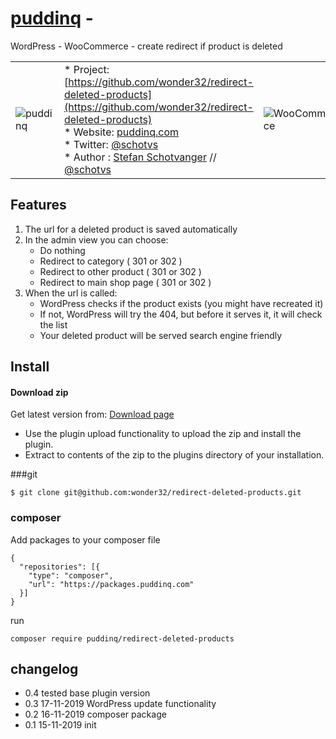 # [puddinq](http://www.puddinq.com) - 

WordPress - WooCommerce - create redirect if product is deleted 


|      |  | |
| :---      | :--- | :--- |
| ![puddinq](https://www.puddinq.com/wp-content/uploads/2016/10/logo.png) | * Project: [https://github.com/wonder32/redirect-deleted-products](https://github.com/wonder32/redirect-deleted-products)  <br />* Website: [puddinq.com](https://www.puddinq.com/) <br/>* Twitter: [@schotvs](http://twitter.com/schotvs) <br>* Author : [Stefan Schotvanger](https://www.puddinq.mobi/wip/stefan-schotvanger/) // [@schotvs](http://www.puddinq.mobi/wip/profiel/) | ![WooCommerce](https://www.puddinq.com/wp-content/uploads/2019/11/woocommerce-150x150.png) |


## Features

1. The url for a deleted product is saved automatically
2. In the admin view you can choose:
    * Do nothing
    * Redirect to category ( 301 or 302 )
    * Redirect to other product ( 301 or 302 )
    * Redirect to main shop page ( 301 or 302 )
3. When the url is called:
    * WordPress checks if the product exists (you might have recreated it)
    * If not, WordPress will try the 404, but before it serves it, it will check the list
    * Your deleted product will be served search engine friendly 
 
## Install

#### Download zip
Get latest version from: [Download page](https://www.puddinq.com/plugins/redirect-deleted-products/)
* Use the plugin upload functionality to upload the zip and install the plugin.
* Extract to contents of the zip to the plugins directory of your installation.

###git
```git
$ git clone git@github.com:wonder32/redirect-deleted-products.git

```

### composer
Add packages to your composer file
```
{
  "repositories": [{
    "type": "composer",
    "url": "https://packages.puddinq.com"
  }]
}
```
run
```
composer require puddinq/redirect-deleted-products
```

## changelog
* 0.4 tested base plugin version
* 0.3 17-11-2019 WordPress update functionality
* 0.2 16-11-2019 composer package
* 0.1 15-11-2019 init
